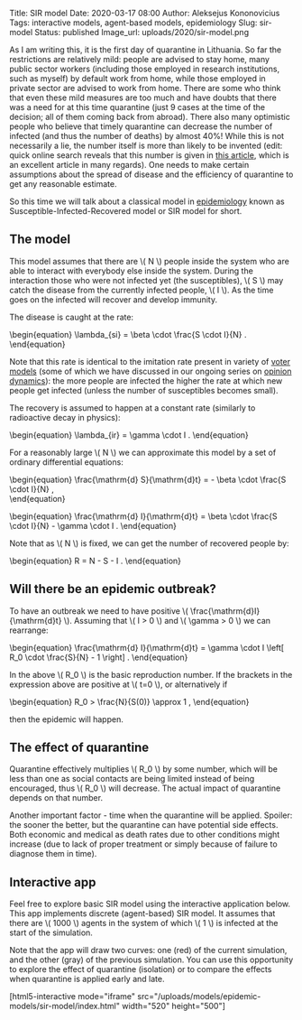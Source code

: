 Title: SIR model
Date: 2020-03-17 08:00
Author: Aleksejus Kononovicius
Tags: interactive models, agent-based models, epidemiology
Slug: sir-model
Status: published
Image_url: uploads/2020/sir-model.png

As I am writing this, it is the first day of quarantine in Lithuania. So far the
restrictions are relatively mild: people are advised to stay home, many public
sector workers (including those employed in research institutions, such as
myself) by default work from home, while those employed in private
sector are advised to work from home. There are some who think that even these
mild measures are too much and have doubts that there was a need for at this
time quarantine (just 9 cases at the time of the decision; all of them coming
back from abroad). There also many optimistic people who believe that timely
quarantine can decrease the number of infected (and thus the number of deaths)
by almost 40%! While this is not necessarily a lie, the number itself is more
than likely to be invented (edit: quick online search reveals that this number
is given in
[this article](https://medium.com/@tomaspueyo/coronavirus-act-today-or-people-will-die-f4d3d9cd99ca),
which is an excellent article in many regards).
One needs to make certain assumptions about the spread of disease and the
efficiency of quarantine to get any reasonable estimate.

So this time we will talk about a classical model in
[epidemiology](/tag/epidemiology/) known as Susceptible-Infected-Recovered model
or SIR model for short.<!--more-->

## The model

This model assumes that there are \\\( N \\\) people inside the system who are
able to interact with everybody else inside the system. During the interaction
those who were not infected yet (the susceptibles), \\\( S \\\) may catch the
disease from the currently infected people, \\\( I \\\). As the time goes on the
infected will recover and develop immunity.

The disease is caught at the rate:

\begin{equation}
\lambda\_{si} = \beta \cdot \frac{S \cdot I}{N} .
\end{equation}

Note that this rate is identical to the imitation rate present in variety of
[voter models](/tag/voter-model/) (some of which we have discussed in our
ongoing series on [opinion dynamics](/tag/opinion-dynamics/)): the more people
are infected the higher the rate at which new people get infected (unless the
number of susceptibles becomes small).

The recovery is assumed to happen at a constant rate (similarly to radioactive
decay in physics):

\begin{equation}
\lambda\_{ir} = \gamma \cdot I .
\end{equation}

For a reasonably large \\\( N \\\) we can approximate this model by a set of
ordinary differential equations:

\begin{equation}
\frac{\mathrm{d} S}{\mathrm{d}t} = - \beta \cdot \frac{S \cdot I}{N} ,  
\end{equation}

\begin{equation}
\frac{\mathrm{d} I}{\mathrm{d}t} = \beta \cdot \frac{S \cdot I}{N} - \gamma \cdot I .
\end{equation}

Note that as \\\( N \\\) is fixed, we can get the number of recovered people by:

\begin{equation}
R = N - S - I .
\end{equation}

## Will there be an epidemic outbreak?

To have an outbreak we need to have positive
\\\( \frac{\mathrm{d}I}{\mathrm{d}t} \\\). Assuming that \\\( I > 0 \\\) and
\\\( \gamma > 0 \\\) we can rearrange:

\begin{equation}
\frac{\mathrm{d} I}{\mathrm{d}t} = \gamma \cdot I \left[ R\_0 \cdot \frac{S}{N} - 1 \right] .
\end{equation}

In the above \\\( R\_0 \\\) is the basic reproduction number. If the brackets in
the expression above are positive at \\\( t=0 \\\), or alternatively if

\begin{equation}
R\_0 > \frac{N}{S(0)} \approx 1 ,
\end{equation}

then the epidemic will happen.

## The effect of quarantine

Quarantine effectively multiplies \\\( R\_0 \\\) by some number, which will be
less than one as social contacts are being limited instead of being encouraged,
thus \\\( R\_0 \\\) will decrease. The actual impact of quarantine depends on
that number.

Another important factor - time when the quarantine will be applied. Spoiler:
the sooner the better, but the quarantine can have potential side effects. Both
economic and medical as death rates due to other conditions might increase (due
to lack of proper treatment or simply because of failure to diagnose them in
time).

## Interactive app

Feel free to explore basic SIR model using the interactive application below.
This app implements discrete (agent-based) SIR model. It assumes that there are
\\\( 1000 \\\) agents in the system of which \\\( 1 \\\) is infected at the
start of the simulation.

Note that the app will draw two curves: one (red) of the current simulation,
and the other (gray) of the previous simulation. You can use this opportunity to
explore the effect of quarantine (isolation) or to compare the effects when
quarantine is applied early and late.

[html5-interactive mode="iframe"
src="/uploads/models/epidemic-models/sir-model/index.html" width="520" height="500"]

